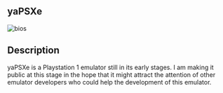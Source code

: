 ## yaPSXe

<img src="http://img547.imageshack.us/img547/7241/scph101.jpg" alt="bios" title="scph-101 boot" align="center" />

## Description

yaPSXe is a Playstation 1 emulator still in its early stages. I am making it public at this stage in the hope that it might attract the attention of other emulator developers who could help the development of this emulator.
